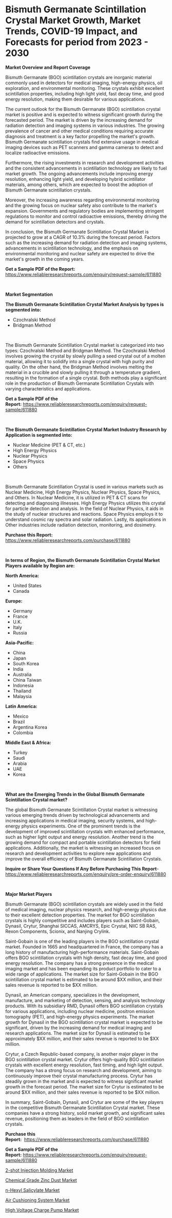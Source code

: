 <p><h1>Bismuth Germanate Scintillation Crystal Market Growth, Market Trends, COVID-19 Impact, and Forecasts for period from 2023 - 2030</h1></p><p><strong>Market Overview and Report Coverage</strong></p>
<p><p>Bismuth Germanate (BGO) scintillation crystals are inorganic material commonly used in detectors for medical imaging, high-energy physics, oil exploration, and environmental monitoring. These crystals exhibit excellent scintillation properties, including high light yield, fast decay time, and good energy resolution, making them desirable for various applications.</p><p>The current outlook for the Bismuth Germanate (BGO) scintillation crystal market is positive and is expected to witness significant growth during the forecasted period. The market is driven by the increasing demand for radiation detection and imaging systems in various industries. The growing prevalence of cancer and other medical conditions requiring accurate diagnosis and treatment is a key factor propelling the market's growth. Bismuth Germanate scintillation crystals find extensive usage in medical imaging devices such as PET scanners and gamma cameras to detect and localize radioactive emissions.</p><p>Furthermore, the rising investments in research and development activities and the consistent advancements in scintillation technology are likely to fuel market growth. The ongoing advancements include improving energy resolution, enhancing light yield, and developing hybrid scintillator materials, among others, which are expected to boost the adoption of Bismuth Germanate scintillation crystals.</p><p>Moreover, the increasing awareness regarding environmental monitoring and the growing focus on nuclear safety also contribute to the market's expansion. Governments and regulatory bodies are implementing stringent regulations to monitor and control radioactive emissions, thereby driving the demand for scintillation detectors and crystals.</p><p>In conclusion, the Bismuth Germanate Scintillation Crystal Market is projected to grow at a CAGR of 10.3% during the forecast period. Factors such as the increasing demand for radiation detection and imaging systems, advancements in scintillation technology, and the emphasis on environmental monitoring and nuclear safety are expected to drive the market's growth in the coming years.</p></p>
<p><strong>Get a Sample PDF of the Report:</strong> <a href="https://www.reliableresearchreports.com/enquiry/request-sample/611880">https://www.reliableresearchreports.com/enquiry/request-sample/611880</a></p>
<p>&nbsp;</p>
<p><strong>Market Segmentation</strong></p>
<p><strong>The Bismuth Germanate Scintillation Crystal Market Analysis by types is segmented into:</strong></p>
<p><ul><li>Czochralski Method</li><li>Bridgman Method</li></ul></p>
<p>&nbsp;</p>
<p><p>The Bismuth Germanate Scintillation Crystal market is categorized into two types: Czochralski Method and Bridgman Method. The Czochralski Method involves growing the crystal by slowly pulling a seed crystal out of a molten material, allowing it to solidify into a single crystal with high purity and quality. On the other hand, the Bridgman Method involves melting the material in a crucible and slowly pulling it through a temperature gradient, resulting in the formation of a single crystal. Both methods play a significant role in the production of Bismuth Germanate Scintillation Crystals with varying characteristics and applications.</p></p>
<p><strong>Get a Sample PDF of the Report:</strong>&nbsp;<a href="https://www.reliableresearchreports.com/enquiry/request-sample/611880">https://www.reliableresearchreports.com/enquiry/request-sample/611880</a></p>
<p>&nbsp;</p>
<p><strong>The Bismuth Germanate Scintillation Crystal Market Industry Research by Application is segmented into:</strong></p>
<p><ul><li>Nuclear Medicine (PET & CT, etc.)</li><li>High Energy Physics</li><li>Nuclear Physics</li><li>Space Physics</li><li>Others</li></ul></p>
<p>&nbsp;</p>
<p><p>Bismuth Germanate Scintillation Crystal is used in various markets such as Nuclear Medicine, High Energy Physics, Nuclear Physics, Space Physics, and Others. In Nuclear Medicine, it is utilized in PET & CT scans for detecting and diagnosing illnesses. High Energy Physics utilizes this crystal for particle detection and analysis. In the field of Nuclear Physics, it aids in the study of nuclear structures and reactions. Space Physics employs it to understand cosmic ray spectra and solar radiation. Lastly, its applications in Other industries include radiation detection, monitoring, and dosimetry.</p></p>
<p><strong>Purchase this Report:</strong>&nbsp; <a href="https://www.reliableresearchreports.com/purchase/611880">https://www.reliableresearchreports.com/purchase/611880</a></p>
<p>&nbsp;</p>
<p><strong>In terms of Region, the Bismuth Germanate Scintillation Crystal Market Players available by Region are:</strong></p>
<p>
    <p> <strong> North America: </strong>
        <ul>
            <li>United States</li>
            <li>Canada</li>
        </ul>
        </p> 
    <p> <strong> Europe: </strong>
        <ul>
            <li>Germany</li>
            <li>France</li>
            <li>U.K.</li>
            <li>Italy</li>
            <li>Russia</li>
        </ul>
        </p> 
    <p> <strong> Asia-Pacific: </strong>
        <ul>
            <li>China</li>
            <li>Japan</li>
            <li>South Korea</li>
            <li>India</li>
            <li>Australia</li>
            <li>China Taiwan</li>
            <li>Indonesia</li>
            <li>Thailand</li>
            <li>Malaysia</li>
        </ul>
        </p> 
    <p> <strong> Latin America: </strong>
        <ul>
            <li>Mexico</li>
            <li>Brazil</li>
            <li>Argentina Korea</li>
            <li>Colombia</li>
        </ul>
        </p> 
    <p> <strong> Middle East & Africa: </strong>
        <ul>
            <li>Turkey</li>
            <li>Saudi</li>
            <li>Arabia</li>
            <li>UAE</li>
            <li>Korea</li>
        </ul>
    </p>
    </p>
<p>&nbsp;</p>
<p><strong>What are the Emerging Trends in the Global Bismuth Germanate Scintillation Crystal market?</strong></p>
<p><p>The global Bismuth Germanate Scintillation Crystal market is witnessing various emerging trends driven by technological advancements and increasing applications in medical imaging, security systems, and high-energy physics experiments. One of the prominent trends is the development of improved scintillation crystals with enhanced performance, such as higher light output and energy resolution. Another trend is the growing demand for compact and portable scintillation detectors for field applications. Additionally, the market is witnessing an increased focus on research and development activities to explore new applications and improve the overall efficiency of Bismuth Germanate Scintillation Crystals.</p></p>
<p><strong>Inquire or Share Your Questions If Any Before Purchasing This Report</strong>- <a href="https://www.reliableresearchreports.com/enquiry/pre-order-enquiry/611880">https://www.reliableresearchreports.com/enquiry/pre-order-enquiry/611880</a></p>
<p>&nbsp;</p>
<p><strong>Major Market Players</strong></p>
<p><p>Bismuth Germanate (BGO) scintillation crystals are widely used in the field of medical imaging, nuclear physics research, and high-energy physics due to their excellent detection properties. The market for BGO scintillation crystals is highly competitive and includes players such as Saint-Gobain, Dynasil, Crytur, Shanghai SICCAS, AMCRYS, Epic Crystal, NIIC SB RAS, Rexon Components, Scionix, and Nanjing Crylink.</p><p>Saint-Gobain is one of the leading players in the BGO scintillation crystal market. Founded in 1665 and headquartered in France, the company has a long history of manufacturing high-performance materials. Saint-Gobain offers BGO scintillation crystals with high density, fast decay time, and good energy resolution. The company has a strong presence in the medical imaging market and has been expanding its product portfolio to cater to a wide range of applications. The market size for Saint-Gobain in the BGO scintillation crystal market is estimated to be around $XX million, and their sales revenue is reported to be $XX million.</p><p>Dynasil, an American company, specializes in the development, manufacture, and marketing of detection, sensing, and analysis technology products. With its subsidiary RMD, Dynasil offers BGO scintillation crystals for various applications, including nuclear medicine, positron emission tomography (PET), and high-energy physics experiments. The market growth for Dynasil in the BGO scintillation crystal market is expected to be significant, driven by the increasing demand for medical imaging and research applications. The market size for Dynasil is estimated to be approximately $XX million, and their sales revenue is reported to be $XX million.</p><p>Crytur, a Czech Republic-based company, is another major player in the BGO scintillation crystal market. Crytur offers high-quality BGO scintillation crystals with excellent energy resolution, fast timing, and high light output. The company has a strong focus on research and development, aiming to continuously improve their crystal manufacturing process. Crytur has steadily grown in the market and is expected to witness significant market growth in the forecast period. The market size for Crytur is estimated to be around $XX million, and their sales revenue is reported to be $XX million.</p><p>In summary, Saint-Gobain, Dynasil, and Crytur are some of the key players in the competitive Bismuth Germanate Scintillation Crystal market. These companies have a strong history, solid market growth, and significant sales revenue, positioning them as leaders in the field of BGO scintillation crystals.</p></p>
<p><strong>Purchase this Report:</strong>&nbsp;&nbsp;<a href="https://www.reliableresearchreports.com/purchase/611880">https://www.reliableresearchreports.com/purchase/611880</a></p>
<p></p>
<p><strong>Get a Sample PDF of the Report:</strong>&nbsp;<a href="https://www.reliableresearchreports.com/enquiry/request-sample/611880">https://www.reliableresearchreports.com/enquiry/request-sample/611880</a></p>
<p><p><a href="https://www.linkedin.com/pulse/2-shot-injection-molding-market-size-share-global-analysis/">2-shot Injection Molding Market</a></p><p><a href="https://www.linkedin.com/pulse/chemical-grade-zinc-dust-market-size-2023-2030-global-industrial/">Chemical Grade Zinc Dust Market</a></p><p><a href="https://www.linkedin.com/pulse/n-hexyl-salicylate-market-research-report-provides-thorough/">n-Hexyl Salicylate Market</a></p><p><a href="https://medium.com/@krish.reportprime/air-cushioning-system-market-insights-into-market-cagr-market-trends-and-growth-strategies-dad946d09853">Air Cushioning System Market</a></p><p><a href="https://medium.com/@lauryframi644/high-voltage-charge-pump-market-size-growth-forecast-2023-2030-576546a55500">High Voltage Charge Pump Market</a></p></p>